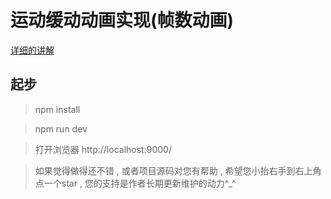 # 运动缓动动画实现(帧数动画)

[详细的讲解](https://github.com/ljcGitHub/my-blog-issue/issues/2)

## 起步
> npm install

> npm run dev

> 打开浏览器 http://localhost:9000/

> 如果觉得做得还不错 , 或者项目源码对您有帮助 , 希望您小抬右手到右上角点一个star , 您的支持是作者长期更新维护的动力^_^